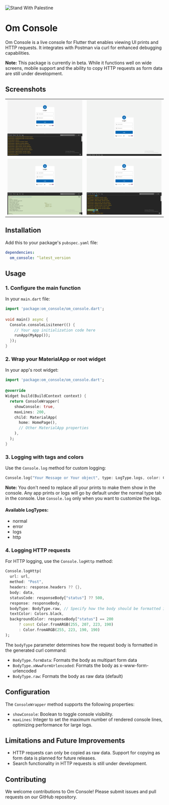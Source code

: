 ![Stand With Palestine](https://raw.githubusercontent.com/TheBSD/StandWithPalestine/main/banner-no-action.svg)

# Om Console

Om Console is a live console for Flutter that enables viewing UI prints and HTTP requests. It integrates with Postman via curl for enhanced debugging capabilities.

**Note:** This package is currently in beta. While it functions well on wide screens, mobile support and the ability to copy HTTP requests as form data are still under development.

## Screenshots

<table>
  <tr>
    <td><img src="https://raw.githubusercontent.com/omar0141/om_console/refs/heads/main/Screenshot1.jpg" alt="Om Console Screenshot 1"/></td>
    <td><img src="https://raw.githubusercontent.com/omar0141/om_console/refs/heads/main/Screenshot2.png" alt="Om Console Screenshot 2"/></td>
  </tr>
  <tr>
    <td><img src="https://raw.githubusercontent.com/omar0141/om_console/refs/heads/main/Screenshot3.png" alt="Om Console Screenshot 3"/></td>
    <td><img src="https://raw.githubusercontent.com/omar0141/om_console/refs/heads/main/Screenshot4.png" alt="Om Console Screenshot 4"/></td>
  </tr>
</table>

## Installation

Add this to your package's `pubspec.yaml` file:

```yaml
dependencies:
  om_console: ^latest_version
```

## Usage

### 1. Configure the main function

In your `main.dart` file:

```dart
import 'package:om_console/om_console.dart';

void main() async {
  Console.consoleLisitener(() {
    // Your app initialization code here
    runApp(MyApp());
  });
}
```

### 2. Wrap your MaterialApp or root widget

In your app's root widget:

```dart
import 'package:om_console/om_console.dart';

@override
Widget build(BuildContext context) {
  return ConsoleWrapper(
    showConsole: true,
    maxLines: 200,
    child: MaterialApp(
      home: HomePage(),
      // Other MaterialApp properties
    ),
  );
}
```

### 3. Logging with tags and colors

Use the `Console.log` method for custom logging:

```dart
Console.log("Your Message or Your object", type: LogType.logs, color: Colors.amber)
```

**Note:** You don't need to replace all your prints to make them show in the console. Any app prints or logs will go by default under the normal type tab in the console. Use `Console.log` only when you want to customize the logs.

#### Available LogTypes:

- normal
- error
- logs
- http

### 4. Logging HTTP requests

For HTTP logging, use the `Console.logHttp` method:

```dart
Console.logHttp(
  url: url,
  method: "Post",
  headers: response.headers ?? {},
  body: data,
  statusCode: responseBody["status"] ?? 500,
  response: responseBody,
  bodyType: BodyType.raw, // Specify how the body should be formatted in curl
  textColor: Colors.black,
  backgroundColor: responseBody["status"] == 200
      ? const Color.fromARGB(255, 207, 223, 190)
      : Color.fromARGB(255, 223, 190, 190)
);
```

The `bodyType` parameter determines how the request body is formatted in the generated curl command:

- `BodyType.formData`: Formats the body as multipart form data
- `BodyType.xWwwFormUrlencoded`: Formats the body as x-www-form-urlencoded
- `BodyType.raw`: Formats the body as raw data (default)

## Configuration

The `ConsoleWrapper` method supports the following properties:

- `showConsole`: Boolean to toggle console visibility.
- `maxLines`: Integer to set the maximum number of rendered console lines, optimizing performance for large logs.

## Limitations and Future Improvements

- HTTP requests can only be copied as raw data. Support for copying as form data is planned for future releases.
- Search functionality in HTTP requests is still under development.

## Contributing

We welcome contributions to Om Console! Please submit issues and pull requests on our GitHub repository.
